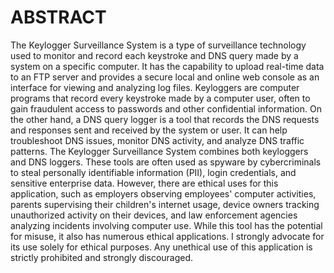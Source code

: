 # ABSTRACT 
The Keylogger Surveillance System is a type of surveillance technology used to monitor and 
record each keystroke and DNS query made by a system on a specific computer. It has the 
capability to upload real-time data to an FTP server and provides a secure local and online web 
console as an interface for viewing and analyzing log files. Keyloggers are computer programs 
that record every keystroke made by a computer user, often to gain fraudulent access to passwords 
and other confidential information. On the other hand, a DNS query logger is a tool that records 
the DNS requests and responses sent and received by the system or user. It can help troubleshoot 
DNS issues, monitor DNS activity, and analyze DNS traffic patterns. The Keylogger Surveillance 
System combines both keyloggers and DNS loggers. These tools are often used as spyware by 
cybercriminals to steal personally identifiable information (PII), login credentials, and sensitive 
enterprise data. However, there are ethical uses for this application, such as employers observing 
employees' computer activities, parents supervising their children's internet usage, device owners 
tracking unauthorized activity on their devices, and law enforcement agencies analyzing incidents 
involving computer use. 
While this tool has the potential for misuse, it also has numerous ethical applications. I strongly 
advocate for its use solely for ethical purposes. Any unethical use of this application is strictly 
prohibited and strongly discouraged. 

